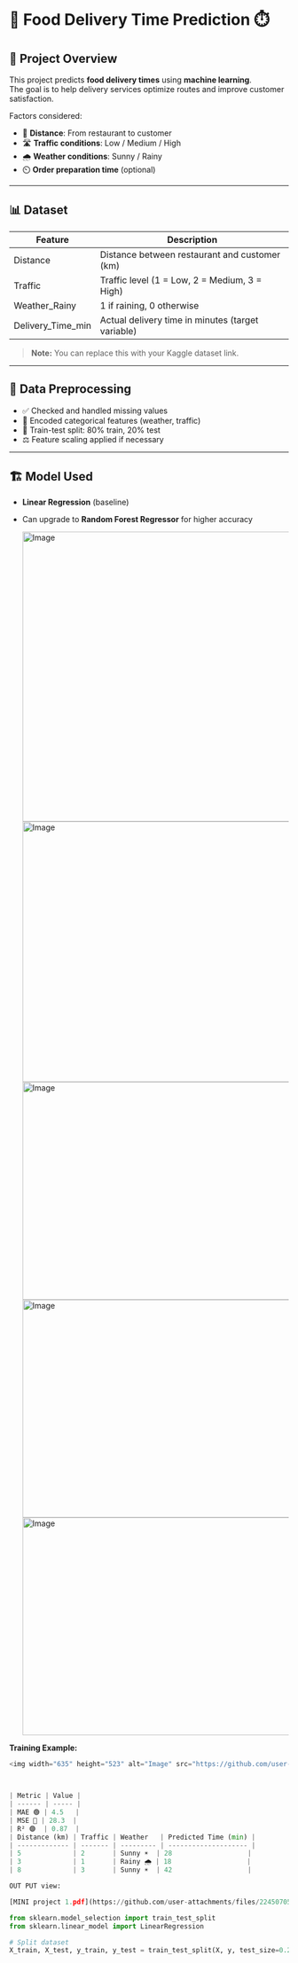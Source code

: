 

# 🍔 Food Delivery Time Prediction ⏱️

## 🚀 Project Overview
This project predicts **food delivery times** using **machine learning**.  
The goal is to help delivery services optimize routes and improve customer satisfaction.  

Factors considered:
- 🚗 **Distance**: From restaurant to customer
- 🛣️ **Traffic conditions**: Low / Medium / High
- 🌧️ **Weather conditions**: Sunny / Rainy
- ⏲️ **Order preparation time** (optional)

---

## 📊 Dataset
| Feature | Description |
|---------|-------------|
| Distance | Distance between restaurant and customer (km) |
| Traffic | Traffic level (1 = Low, 2 = Medium, 3 = High) |
| Weather_Rainy | 1 if raining, 0 otherwise |
| Delivery_Time_min | Actual delivery time in minutes (target variable) |

> **Note:** You can replace this with your Kaggle dataset link.  

---

## 🧹 Data Preprocessing
- ✅ Checked and handled missing values  
- 🔢 Encoded categorical features (weather, traffic)  
- 🧪 Train-test split: 80% train, 20% test  
- ⚖️ Feature scaling applied if necessary  

---

## 🏗️ Model Used
- **Linear Regression** (baseline)  
- Can upgrade to **Random Forest Regressor** for higher accuracy

  <img width="635" height="523" alt="Image" src="https://github.com/user-attachments/assets/4954d2b8-94d6-4050-8ecd-c89a410ff051" />

  <img width="695" height="470" alt="Image" src="https://github.com/user-attachments/assets/5bc87637-bdd9-47b3-ab2a-d75813a0fcc2" />

  <img width="540" height="393" alt="Image" src="https://github.com/user-attachments/assets/f3380209-756e-4bd7-8862-913c98b13ec6" />

  <img width="531" height="393" alt="Image" src="https://github.com/user-attachments/assets/55629da8-f7a4-4325-8c83-aa15bb7b2a0b" />

  <img width="531" height="393" alt="Image" src="https://github.com/user-attachments/assets/8c8a795f-4587-417c-901a-20e6bece82af" />

**Training Example:**

```python
<img width="635" height="523" alt="Image" src="https://github.com/user-attachments/assets/4954d2b8-94d6-4050-8ecd-c89a410ff051" />



| Metric | Value |
| ------ | ----- |
| MAE 🟢 | 4.5   |
| MSE 🔵 | 28.3  |
| R² 🟣  | 0.87  |
| Distance (km) | Traffic | Weather   | Predicted Time (min) |
| ------------- | ------- | --------- | -------------------- |
| 5             | 2       | Sunny ☀️  | 28                   |
| 3             | 1       | Rainy 🌧️ | 18                   |
| 8             | 3       | Sunny ☀️  | 42                   |

OUT PUT view:

[MINI project 1.pdf](https://github.com/user-attachments/files/22450705/MINI.project.1.pdf)

from sklearn.model_selection import train_test_split
from sklearn.linear_model import LinearRegression

# Split dataset
X_train, X_test, y_train, y_test = train_test_split(X, y, test_size=0.2, random_




